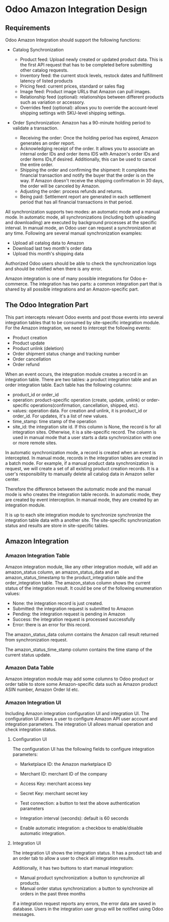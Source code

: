 # Odoo Amazon Integration Design

## Requirements

Odoo Amazon Integration should support the following functions:

* Catalog Synchronization
    - Product feed: Upload newly created or updated product data. 
    This is the first API request that has to be completed before 
    submitting other catalog requests. 
    - Inventory feed: the current stock levels, restock dates
    and fulfillment latency of listed products
    - Pricing feed: current prices, standard or sales flag
    - Image feed: Product image URLs that Amazon can pull images.
    - Relationship feed (optional): relationships between different
    products such as variation or accessory. 
    - Overrides feed (optional): allows you to override the account-level
    shipping settings with SKU-level shipping settings. 
    
* Order Synchronization: Amazon has a 90-minute holding period to validate 
a transaction. 
    - Receiving the order: Once the holding period has expired, Amazon 
    generates an order report. 
    - Acknowledging receipt of the order. It allows you to associate 
    an internal order IDs and order items IDS with Amazon's order IDs 
    and order items IDs,if desired. Additionally, this can be used 
    to cancel the entire order. 
    - Shipping the order and confirming the shipment: It completes the 
    financial transaction and notify the buyer that the order is on the
    way. If Amazon doesn't receive the shipping confirmation in 30 days,
    the order will be canceled by Amazon.
    - Adjusting the order: process refunds and returns.
    - Being paid: Settlement report are generated in each settlement period
    that has all financial transactions in that period. 

All synchronization supports two modes: an automatic mode and a manual mode.
In automatic mode, all synchronizations (including both uploading
and downloading) are executed by background processes 
at the specific interval. In manual mode,
an Odoo user can request a synchronization at any time. 
Following are several manual synchronization examples:

* Upload all catalog data to Amazon
* Download last two month's order data
* Upload this month's shipping data

Authorized Odoo users should be able to check the synchronization logs and 
should be notified when there is any error. 

Amazon integration is one of many possible integrations for Odoo
e-commerce. The integration has two parts: a common 
integration part that is shared by all possible integrations and an 
Amazon-specific part. 

## The Odoo Integration Part

This part intercepts relevant Odoo events and post those events into several
integration tables that to be consumed by site-specific integration module. 
For the Amazon integration, we need to intercept the following events:

* Product creation
* Product update
* Product unlink (deletion)
* Order shipment status change and tracking number
* Order cancellation
* Order refund

When an event occurs, the integration module creates a record in 
an integration table. There are two tables: a product integration table and 
an order integration table. Each table has the following columns:

* product_id or order_id
* operation: product-specific operation (create, update, unlink) or
order-specific operations(confirmation, cancellation, shipped, etc).
* values: operation data. For creation and unlink, it is product_id or order_id. 
For updates, it's a list of new values.  
* time_stamp: time stamp of the operation
* site_id: the integration site id. If this column is None, the 
record is for all integration sites. Otherwise, it is a site-specific 
record. The column is used in manual mode that a user starts a data 
synchronization with one or more remote sites. 

In automatic synchronization mode, a record is created when an event is 
intercepted. In manual mode, records in the integration tables are created 
in a batch mode. For example, if a manual product data synchronization 
is request, we will create a set of all existing product creation 
records. It is a user's responsibility to manually delete all 
catalog data in Amazon seller center.  

Therefore the difference between the automatic mode and the manual mode 
is who creates the integration table records. In automatic mode, they
are created by event interception. In manual mode, they are created by
an integration module.
 
It is up to each site integration module to synchronize synchronize the 
integration table data with a another site. The site-specific 
synchronization status and results are store in site-specific tables. 

## Amazon Integration
 
### Amazon Integration Table
Amazon integration module, like any other integration module, will 
add an amazon_status column, an amazon_status_data and an 
amazon_status_timestamp to the product_integration table 
and the order_integration table.
The amazon_status column shows the current status of the integration
result. It could be one of the following enumeration values:

* None: the integration record is just created. 
* Submitted: the integration request is submitted to Amazon
* Pending: the integration request is pending in Amazon
* Success: the integration request is processed successfully
* Error: there is an error for this record.

The amazon_status_data column contains the Amazon call result returned from 
synchronization request. 

The amazon_status_time_stamp column contains the time stamp of the current 
status update. 

### Amazon Data Table

Amazon integration module may add some columns to Odoo product or 
order table to store some Amazon-specific data such as 
Amazon product ASIN number, Amazon Order Id etc. 
 
### Amazon Integration UI

Including Amazon integration configuration UI and integration UI.
The configuration UI allows a user to configure Amazon API user 
account and integration parameters. The integration UI allows 
manual operation and check integration status.  

1. Configuration UI

    The configuration UI has the following fields to configure 
    integration parameters: 
    
    * Marketplace ID: the Amazon marketplace ID
    * Merchant ID: merchant ID of the company
    * Access Key: merchant access key
    * Secret Key: merchant secret key
    * Test connection: a button to test the above authentication parameters
    
    * Integration interval (seconds): default is 60 seconds
    * Enable automatic integration: a checkbox to enable/disable automatic
    integration.
    
2. Integration UI

    The integration UI shows the integration status. It has a product tab
    and an order tab to allow a user to check all integration results. 
    
    Additionally, it has two buttons to start manual integration: 
    
    * Manual product synchronization: a button to synchronize all products.
    * Manual order status synchronization: a button to synchronize 
     all orders in the past three months

    If a integration request reports any errors, the error data are saved 
    in database. Users in the integration user group will be notified 
    using Odoo messages. 
